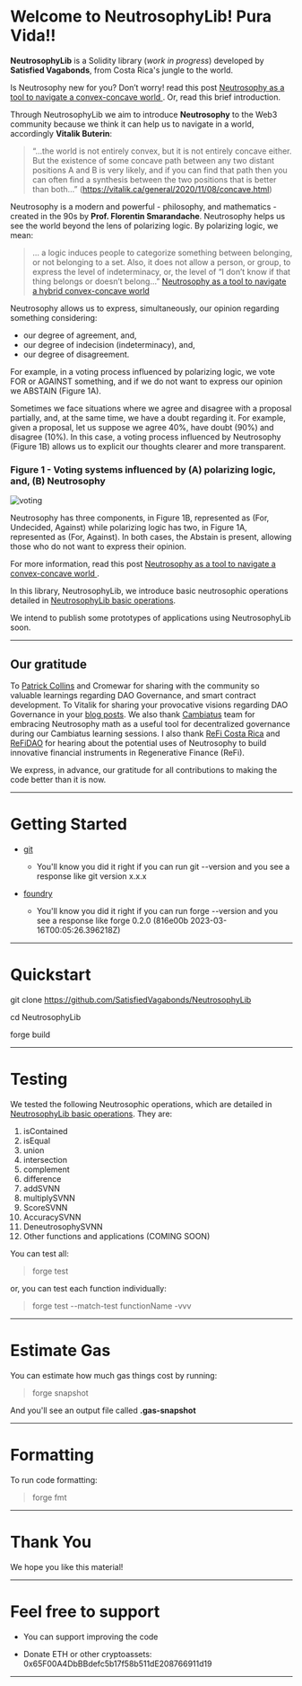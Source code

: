 # Welcome to NeutrosophyLib! Pura Vida!!

**NeutrosophyLib** is a Solidity library (_work in progress_) developed by **Satisfied Vagabonds**, from Costa Rica's jungle to the world. 

Is Neutrosophy new for you? Don’t worry! read this post [ Neutrosophy as a tool to navigate a convex-concave world ]( https://medium.com/@ranulfo17/neutrosophy-as-a-tool-to-navigate-a-hybrid-convex-concave-world-50a3f1c9b3ff). 
Or, read this brief introduction.

Through NeutrosophyLib we aim to introduce **Neutrosophy** to the Web3 community because we think it can help us to navigate in a world, accordingly **Vitalik Buterin**:

> “…the world is not entirely convex, but it is not entirely concave either. But the existence of some concave path between any two distant positions A and B is very likely, and if you can find that path then you can often find a synthesis between the two positions that is better than both…”
(https://vitalik.ca/general/2020/11/08/concave.html)

Neutrosophy is a modern and powerful - philosophy, and mathematics - created in the 90s by __Prof. Florentin Smarandache__. Neutrosophy helps us see the world beyond the lens of polarizing logic. By polarizing logic, we mean:
> ... a logic induces people to categorize something between belonging, or not belonging to a set. Also, it does not allow a person, or group, to express the level of indeterminacy, or, the level of “I don’t know if that thing belongs or doesn’t belong…” [Neutrosophy as a tool to navigate a hybrid convex-concave world]( https://medium.com/@ranulfo17/neutrosophy-as-a-tool-to-navigate-a-hybrid-convex-concave-world-50a3f1c9b3ff)

Neutrosophy allows us to express, simultaneously, our opinion regarding something considering:
- our degree of agreement, and,
- our degree of indecision (indeterminacy), and,
- our degree of disagreement.

For example, in a voting process influenced by polarizing logic, we vote FOR or AGAINST something, and if we do not want to express our opinion we ABSTAIN (Figure 1A). 

Sometimes we face situations where we agree and disagree with a proposal partially, and, at the same time, we have a doubt regarding it. For example, given a proposal, let us suppose we agree 40%, have doubt (90%) and disagree (10%). In this case, a voting process influenced by Neutrosophy (Figure 1B) allows us to explicit our thoughts clearer and more transparent.




### Figure 1 - Voting systems influenced by (A) polarizing logic, and, (B) Neutrosophy

![voting](https://github.com/SatisfiedVagabonds/NeutrosophyLib/assets/20327372/bbbe7408-8c38-4afe-ae58-81c190cb06cd)

Neutrosophy has three components, in Figure 1B, represented as (For, Undecided, Against) while polarizing logic has two, in Figure 1A, represented as (For, Against). In both cases, the Abstain is present, allowing those who do not want to express their opinion.

For more information, read this post [ Neutrosophy as a tool to navigate a convex-concave world ]( https://medium.com/@ranulfo17/neutrosophy-as-a-tool-to-navigate-a-hybrid-convex-concave-world-50a3f1c9b3ff).

In this library, NeutrosophyLib, we introduce basic neutrosophic operations detailed in 
[NeutrosophyLib basic operations](NeutrosophyLib_basic_operations_v1.pdf).

We intend to publish some prototypes of applications using NeutrosophyLib soon.

___


## Our gratitude
To [Patrick Collins]( https://www.youtube.com/@PatrickAlphaC) and Cromewar for sharing with the community so valuable learnings regarding DAO Governance, and smart contract development. To Vitalik for sharing your provocative visions regarding DAO Governance in your [blog posts]( https://vitalik.ca/general/2020/11/08/concave.html).  We also thank [Cambiatus]( https://cambiatus.com) team for embracing Neutrosophy math as a useful tool for decentralized governance during our Cambiatus learning sessions. I also thank [ReFi Costa Rica]( https://twitter.com/ReFiCostaRica) and [ReFiDAO]( https://blog.refidao.com/visiting-refi-costa-rica/) for hearing about the potential uses of Neutrosophy to build innovative financial instruments in Regenerative Finance (ReFi).



We express, in advance, our gratitude for all contributions to making the code better than it is now.

___

# Getting Started
- [git](https://git-scm.com/book/en/v2/Getting-Started-Installing-Git)

  - You'll know you did it right if you can run git --version and you see a response like git version x.x.x
- [foundry](https://getfoundry.sh/)
  - You'll know you did it right if you can run forge --version and you see a response like forge 0.2.0 (816e00b 2023-03-16T00:05:26.396218Z)

___

# Quickstart
git clone https://github.com/SatisfiedVagabonds/NeutrosophyLib

cd NeutrosophyLib

forge build

___
# Testing

We tested the following Neutrosophic operations, which are detailed in 
[NeutrosophyLib basic operations](NeutrosophyLib_basic_operations_v1.pdf). They are:

1. isContained
2. isEqual
3. union
4. intersection
5. complement
6. difference
7. addSVNN
8. multiplySVNN
9. ScoreSVNN
10. AccuracySVNN
11. DeneutrosophySVNN
12. Other functions and applications (COMING SOON)

You can test all:

> forge test

or, you can test each function individually:

> forge test --match-test functionName -vvv
___

# Estimate Gas

You can estimate how much gas things cost by running:

> forge snapshot

And you'll see an output file called **.gas-snapshot**
___

# Formatting
To run code formatting:
> forge fmt
___
# Thank You
We hope you like this material!

___
# Feel free to support
- You can support improving the code

- Donate ETH or other cryptoassets:
0x65F00A4DbBBdefc5b17f58b511dE208766911d19
___


